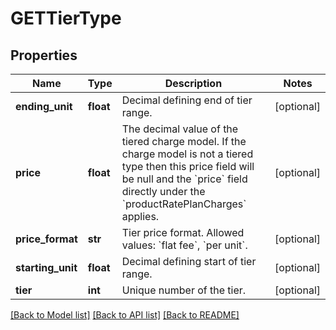 # GETTierType

## Properties
Name | Type | Description | Notes
------------ | ------------- | ------------- | -------------
**ending_unit** | **float** | Decimal defining end of tier range.  | [optional] 
**price** | **float** | The decimal value of the tiered charge model. If the charge model is not a tiered type then this price field will be null and the &#x60;price&#x60; field directly under the &#x60;productRatePlanCharges&#x60; applies.  | [optional] 
**price_format** | **str** | Tier price format. Allowed values: &#x60;flat fee&#x60;, &#x60;per unit&#x60;.  | [optional] 
**starting_unit** | **float** | Decimal defining start of tier range.  | [optional] 
**tier** | **int** | Unique number of the tier.  | [optional] 

[[Back to Model list]](../README.md#documentation-for-models) [[Back to API list]](../README.md#documentation-for-api-endpoints) [[Back to README]](../README.md)


